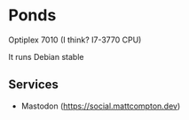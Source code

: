 # Ponds
Optiplex 7010 (I think? I7-3770 CPU)

It runs Debian stable

## Services
* Mastodon (https://social.mattcompton.dev)
